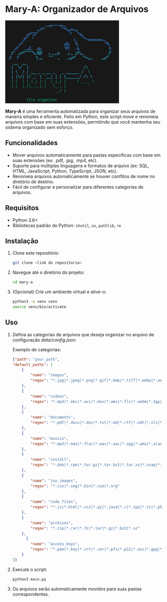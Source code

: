 # Mary-A: Organizador de Arquivos
![alt text](image.png)

**Mary-A** é uma ferramenta automatizada para organizar seus arquivos de maneira simples e eficiente. Feito em Python, este script move e renomeia arquivos com base em suas extensões, permitindo que você mantenha seu sistema organizado sem esforço.

## Funcionalidades

- Mover arquivos automaticamente para pastas específicas com base em suas extensões (ex: .pdf, .jpg, .mp4, etc).
- Suporte para múltiplas linguagens e formatos de arquivo (ex: SQL, HTML, JavaScript, Python, TypeScript, JSON, etc).
- Renomeia arquivos automaticamente se houver conflitos de nome no diretório de destino.
- Fácil de configurar e personalizar para diferentes categorias de arquivos.

## Requisitos

- Python 3.6+
- Bibliotecas padrão do Python: `shutil`, `os`, `pathlib`, `re`

## Instalação

1. Clone este repositório:

    ```bash
    git clone <link do repositorio>
    ```

2. Navegue até o diretório do projeto:

    ```bash
    cd mary-a
    ```

3. (Opcional) Crie um ambiente virtual e ative-o:

    ```bash
    python3 -m venv venv
    source venv/bin/activate
    ```

## Uso

1. Defina as categorias de arquivos que deseja organizar no arquivo de configuração *data/config.json*:

    Exemplo de categorias:

    ```json 
   {"path": "your_path",
    "default_paths": [
        {
            "name": "images",
            "regex": "*.jpg|*.jpeg|*.png|*.gif|*.bmp|*.tiff|*.webp|*.avif|*.svg|*.ico"
        },
        {
            "name": "videos",
            "regex": "*.mp4|*.mkv|*.avi|*.mov|*.wmv|*.flv|*.webm|*.3gp|*.mpeg"
        },
        {
            "name": "documents",
            "regex": "*.pdf|*.docx|*.doc|*.txt|*.md|*.rtf|*.odt|*.xls|*.xlsx|*.ppt|*.pptx|*.epub|*.csv"
        },
        {
            "name": "musics",
            "regex": "*.mp3|*.m4a|*.flac|*.wav|*.aac|*.ogg|*.wma|*.alac"
        },
        {
            "name": "install",
            "regex": "*.deb|*.rpm|*.tar.gz|*.tar.bz2|*.tar.xz|*.snap|*.AppImage|*.exe|*.msi|*.pkg"
        },
        {
            "name": "iso_images",
            "regex": "*.iso|*.img|*.bin|*.cue|*.nrg"
        },
        {
            "name": "code_files",
            "regex": "*.js|*.html|*.css|*.py|*.java|*.c|*.cpp|*.ts|*.php|*.sh|*.json|*.xml|*.yml|*.yaml"
        },
        {
            "name": "archives",
            "regex": "*.zip|*.rar|*.7z|*.tar|*.gz|*.bz2|*.xz"
        },
          {
            "name": "access_keys",
            "regex": "*.pem|*.key|*.crt|*.cer|*.pfx|*.p12|*.asc|*.gpg|*.pgp|*.ssh|*.id_rsa|*.id_dsa|*.ed25519"
        }
    ]}
   ```

2. Execute o script:

    ```bash
    python3 main.py
    ```

3. Os arquivos serão automaticamente movidos para suas pastas correspondentes.
